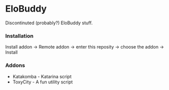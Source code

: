 # EloBuddy
Discontinuted (probably?) EloBuddy stuff.

### Installation
Install addon -> Remote addon -> enter this reposity -> choose the addon -> Install

### Addons
* Katakomba - Katarina script
* ToxyCity - A fun utility script
